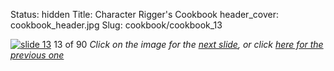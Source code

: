 Status: hidden
Title: Character Rigger's Cookbook
header_cover: cookbook_header.jpg
Slug: cookbook/cookbook_13

[![slide 13](https://dl.dropboxusercontent.com/u/2977490/presentations/cookbook/img13.jpg)](cookbook_14)
13 of 90
_Click on the image for the [next slide](cookbook_14), or click [here for the previous one](cookbook_12)_
